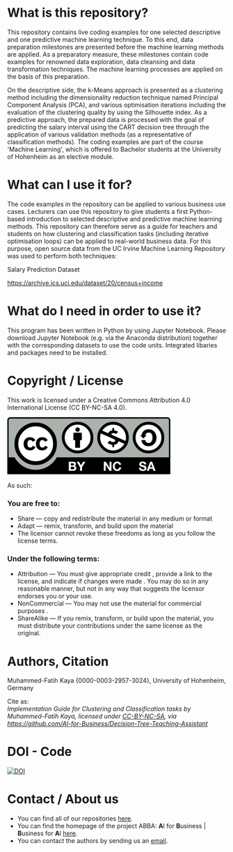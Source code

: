 # What is this repository?
This repository contains live coding examples for one selected descriptive and one predictive machine learning technique. To this end, data preparation milestones are presented before the machine learning methods are applied. As a preparatory measure, these milestones contain code examples for renowned data exploration, data cleansing and data transformation techniques. The machine learning processes are applied on the basis of this preparation. 

On the descriptive side, the k-Means approach is presented as a clustering method including the dimensionality reduction technique named Principal Component Analysis (PCA), and various optimisation iterations including the evaluation of the clustering quality by using the Silhouette index. As a predictive approach, the prepared data is processed with the goal of predicting the salary interval using the CART decision tree through the application of various validation methods (as a representative of classification methods). The coding examples are part of the course 'Machine Learning', which is offered to Bachelor students at the University of Hohenheim as an elective module.

# What can I use it for?
The code examples in the repository can be applied to various business use cases. Lecturers can use this repository to give students a first Python-based introduction to selected descriptive and predictive machine learning methods. This repository can therefore serve as a guide for teachers and students on how clustering and classification tasks (including iterative optimisation loops) can be applied to real-world business data. For this purpose, open source data from the UC Irvine Machine Learning Repository was used to perform both techniques:

Salary Prediction Dataset

https://archive.ics.uci.edu/dataset/20/census+income 

# What do I need in order to use it?
This program has been written in Python by using Jupyter Notebook. Please download Jupyter Notebook (e.g. via the Anaconda distribution) together with the corresponding datasets to use the code units. Integrated libaries and packages need to be installed.

# Copyright / License
This work is licensed under a Creative Commons Attribution 4.0 International License (CC BY-NC-SA 4.0).

![](CC-BY-NC-SA.jpg)
 
As such:

### You are free to:
* Share — copy and redistribute the material in any medium or format
* Adapt — remix, transform, and build upon the material
* The licensor cannot revoke these freedoms as long as you follow the license terms.

### Under the following terms:
* Attribution — You must give appropriate credit , provide a link to the license, and indicate if changes were made . You may do so in any reasonable manner, but not in any way that suggests the licensor endorses you or your use.
* NonCommercial — You may not use the material for commercial purposes .
* ShareAlike — If you remix, transform, or build upon the material, you must distribute your contributions under the same license as the original.


# Authors, Citation
Muhammed-Fatih Kaya {0000-0003-2957-3024}, University of Hohenheim, Germany

Cite as:\
*Implementation Guide for Clustering and Classification tasks by Muhammed-Fatih Kaya, licensed under
[CC-BY-NC-SA](https://creativecommons.org/licenses/by-nc-sa/4.0/legalcode.txt),
via https://github.com/AI-for-Business/Decision-Tree-Teaching-Assistant*

# DOI - Code
[![DOI](https://zenodo.org/badge/770926920.svg)](https://zenodo.org/doi/10.5281/zenodo.10836075)

# Contact / About us
* You can find all of our repositories [here](https://github.com/orgs/AI-for-Business/repositories).
* You can find the homepage of the project ABBA: **A**I for **B**usiness | **B**usiness for **A**I
[here](https://abba-project.de/).
* You can contact the authors by sending us an [email](mailto:abba-services@fim-rc.de).
